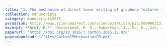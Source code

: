 ```yaml
---
title: "1. The mechanism of direct laser writing of graphene features into graphene oxide films involves photoreduction and thermally assisted structural rearrangement"
collection: manuscripts
category: manuscripts2015
permalink: https://www.sciencedirect.com/science/article/pii/S0008622315305182
excerpt: **Arul, R.**, Oosterbeek, R. N., Robertson, J., Xu, G., Jin, J., & Simpson, M. C. (2016) _**Carbon**_, 99, 423-431.
paperurl: 'https://doi.org/10.1016/j.carbon.2015.12.038'
paperdownload: '/files/Carbon15MechanismrGO.pdf'
---
```

